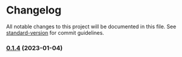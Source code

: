 # Changelog

All notable changes to this project will be documented in this file. See [standard-version](https://github.com/conventional-changelog/standard-version) for commit guidelines.

### [0.1.4](https://github.com/LilaRest/obsidian-web-archiver/compare/v0.1.3...v0.1.4) (2023-01-04)
